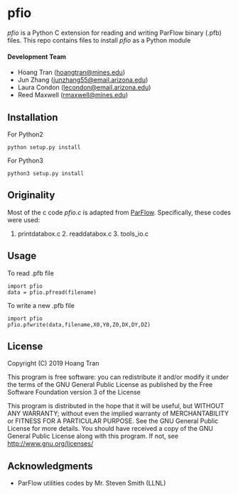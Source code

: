 pfio
=======
*pfio* is a Python C extension for reading and writing ParFlow binary (.pfb) files. This repo contains files to install *pfio* as a Python module

#### Development Team
+ Hoang Tran (hoangtran@mines.edu)
+ Jun Zhang	(junzhang55@email.arizona.edu)
+ Laura Condon (lecondon@email.arizona.edu)
+ Reed Maxwell (rmaxwell@mines.edu)


Installation
--------------------
For Python2
```
python setup.py install

```

For Python3
```
python3 setup.py install

````

Originality
--------------------
Most of the c code *pfio.c* is adapted from [ParFlow](https://github.com/parflow/parflow). Specifically, these codes were used:
1. printdatabox.c
	2. readdatabox.c
	3. tools_io.c 

Usage
--------------------

To read .pfb file

```
import pfio
data = pfio.pfread(filename)

```

To write a new .pfb file

```
import pfio
pfio.pfwrite(data,filename,X0,Y0,Z0,DX,DY,DZ)
```


License
--------------------
Copyright (C) 2019 Hoang Tran

This program is free software: you can redistribute it and/or modify it under the terms of the GNU General Public License as published by the Free Software Foundation version 3 of the License

This program is distributed in the hope that it will be useful, but WITHOUT ANY WARRANTY; without even the implied warranty of MERCHANTABILITY or FITNESS FOR A PARTICULAR PURPOSE.  See the GNU General Public License for more details. You should have received a copy of the GNU General Public License along with this program.  If not, see <http://www.gnu.org/licenses/>

Acknowledgments
--------------------
+ ParFlow utilities codes by Mr. Steven Smith (LLNL)